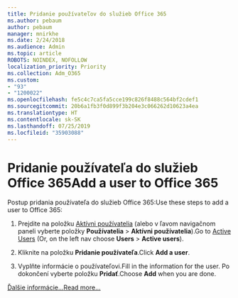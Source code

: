 ```yaml
---
title: Pridanie používateľov do služieb Office 365
ms.author: pebaum
author: pebaum
manager: mnirkhe
ms.date: 2/24/2018
ms.audience: Admin
ms.topic: article
ROBOTS: NOINDEX, NOFOLLOW
localization_priority: Priority
ms.collection: Adm_O365
ms.custom:
- "93"
- "1200022"
ms.openlocfilehash: fe5c4c7ca5fa5cce199c826f8488c564bf2cdef1
ms.sourcegitcommit: 20b6a1fb3f0d899f3b204e3c066262d10623a4ea
ms.translationtype: HT
ms.contentlocale: sk-SK
ms.lasthandoff: 07/25/2019
ms.locfileid: "35903088"
---
```

# <a name="add-a-user-to-office-365"></a><span data-ttu-id="8b2ec-102">Pridanie používateľa do služieb Office 365</span><span class="sxs-lookup"><span data-stu-id="8b2ec-102">Add a user to Office 365</span></span>

<span data-ttu-id="8b2ec-103">Postup pridania používateľa do služieb Office 365:</span><span class="sxs-lookup"><span data-stu-id="8b2ec-103">Use these steps to add a user to Office 365:</span></span>
  
1. <span data-ttu-id="8b2ec-104">Prejdite na položku [Aktívni používatelia](https://admin.microsoft.com/Adminportal/Home?source=applauncher#/users) (alebo v ľavom navigačnom paneli vyberte položky **Používatelia** \> **Aktívni používatelia**).</span><span class="sxs-lookup"><span data-stu-id="8b2ec-104">Go to [Active Users](https://admin.microsoft.com/Adminportal/Home?source=applauncher#/users) (Or, on the left nav choose **Users** \> **Active users**).</span></span>

2. <span data-ttu-id="8b2ec-105">Kliknite na položku **Pridanie používateľa**.</span><span class="sxs-lookup"><span data-stu-id="8b2ec-105">Click **Add a user**.</span></span>

3. <span data-ttu-id="8b2ec-106">Vyplňte informácie o používateľovi.</span><span class="sxs-lookup"><span data-stu-id="8b2ec-106">Fill in the information for the user.</span></span> <span data-ttu-id="8b2ec-107">Po dokončení vyberte položku **Pridať**.</span><span class="sxs-lookup"><span data-stu-id="8b2ec-107">Choose **Add** when you are done.</span></span>

[<span data-ttu-id="8b2ec-108">Ďalšie informácie...</span><span class="sxs-lookup"><span data-stu-id="8b2ec-108">Read more...</span></span>](https://support.office.com/article/1970f7d6-03b5-442f-b385-5880b9c256ec)
  